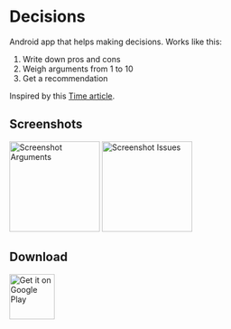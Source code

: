# Decisions

Android app that helps making decisions. Works like this:

1. Write down pros and cons
2. Weigh arguments from 1 to 10
3. Get a recommendation

Inspired by this [Time article][trick-for-decisions].

## Screenshots

<img
	src="https://raw.githubusercontent.com/markusfisch/Libra/gh-pages/screencap-arguments.png"
	alt="Screenshot Arguments" width="160"/>
<img
	src="https://raw.githubusercontent.com/markusfisch/Libra/gh-pages/screencap-issues.png"
	alt="Screenshot Issues" width="160"/>

## Download

<a href="https://play.google.com/store/apps/details?id=de.markusfisch.android.libra"><img alt="Get it on Google Play" src="https://play.google.com/intl/en_us/badges/images/generic/en_badge_web_generic.png" height="80"/></a>

[trick-for-decisions]: http://time.com/3772262/billionaire-trick-for-decisions/
